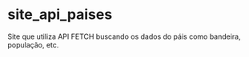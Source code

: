 # site_api_paises

Site que utiliza API FETCH buscando os dados do páis como bandeira, população, etc.
